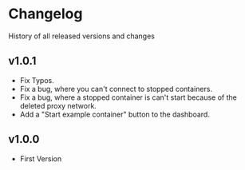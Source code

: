 # Changelog

History of all released versions and changes

## v1.0.1
- Fix Typos.
- Fix a bug, where you can't connect to stopped containers.
- Fix a bug, where a stopped container is can't start because of the deleted proxy network.
- Add a "Start example container" button to the dashboard.

## v1.0.0
- First Version
